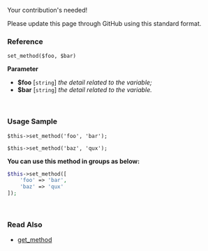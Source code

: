 Your contribution's needed!

Please update this page through GitHub using this standard format.

### Reference
`set_method($foo, $bar)`

**Parameter**
* **$foo** [`string`] *the detail related to the variable;*
* **$bar** [`string`] *the detail related to the variable.*

&nbsp;

### Usage Sample
`$this->set_method('foo', 'bar');`

`$this->set_method('baz', 'qux');`

**You can use this method in groups as below:**
```php
$this->set_method([
    'foo' => 'bar',
    'baz' => 'qux'
]);
```

&nbsp;

### Read Also
* [get_method](./get_method)
